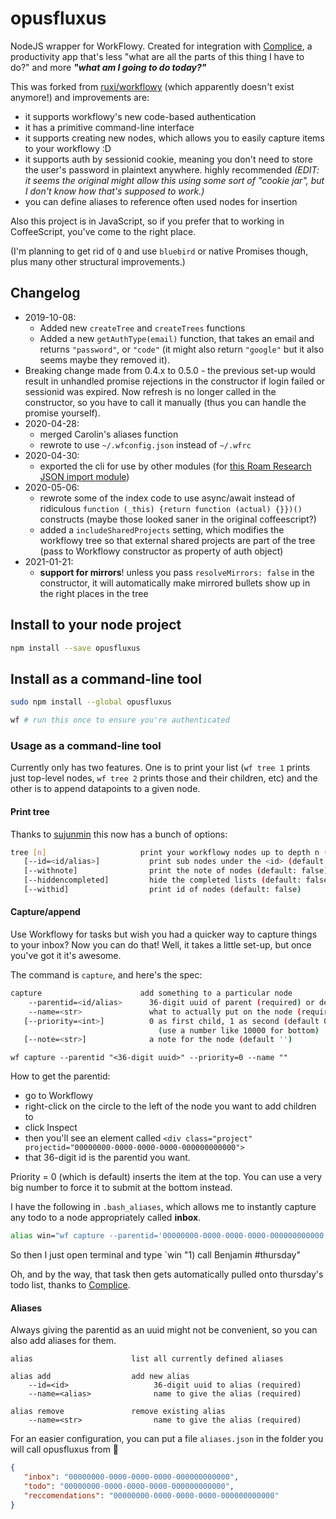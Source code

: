 # opusfluxus

NodeJS wrapper for WorkFlowy. Created for integration with [Complice](https://complice.co), a productivity app that's less "what are all the parts of this thing I have to do?" and more ***"what am I going to do today?"***

This was forked from [ruxi/workflowy](https://github.com/ruxi/workflowy) (which apparently doesn't exist anymore!) and improvements are:

- it supports workflowy's new code-based authentication
- it has a primitive command-line interface
- it supports creating new nodes, which allows you to easily capture items to your workflowy :D
- it supports auth by sessionid cookie, meaning you don't need to store the user's password in plaintext anywhere. highly recommended *(EDIT: it seems the original might allow this using some sort of "cookie jar", but I don't know how that's supposed to work.)*
- you can define aliases to reference often used nodes for insertion

Also this project is in JavaScript, so if you prefer that to working in CoffeeScript, you've come to the right place.

(I'm planning to get rid of `Q` and use `bluebird` or native Promises though, plus many other structural improvements.)

## Changelog

- 2019-10-08:
  - Added new `createTree` and `createTrees` functions
  - Added a new `getAuthType(email)` function, that takes an email and returns `"password"`, or `"code"` (it might also return `"google"` but it also seems maybe they removed it).
- Breaking change made from 0.4.x to 0.5.0 - the previous set-up would result in unhandled promise rejections in the constructor if login failed or sessionid was expired. Now refresh is no longer called in the constructor, so you have to call it manually (thus you can handle the promise yourself).
- 2020-04-28:
  - merged Carolin's aliases function
  - rewrote to use `~/.wfconfig.json` instead of `~/.wfrc`
- 2020-04-30:
  - exported the cli for use by other modules (for [this Roam Research JSON import module](https://github.com/malcolmocean/wf2roam))
- 2020-05-06:
  - rewrote some of the index code to use async/await instead of ridiculous `function (_this) {return function (actual) {}})()` constructs (maybe those looked saner in the original coffeescript?)
  - added a `includeSharedProjects` setting, which modifies the workflowy tree so that external shared projects are part of the tree (pass to Workflowy constructor as property of auth object)
- 2021-01-21:
  - **support for mirrors**! unless you pass `resolveMirrors: false` in the constructor, it will automatically make mirrored bullets show up in the right places in the tree

## Install to your node project

```bash
npm install --save opusfluxus
```

## Install as a command-line tool

```bash
sudo npm install --global opusfluxus

wf # run this once to ensure you're authenticated
```

### Usage as a command-line tool

Currently only has two features. One is to print your list (`wf tree 1` prints just top-level nodes, `wf tree 2` prints those and their children, etc) and the other is to append datapoints to a given node.

#### Print tree

Thanks to [sujunmin](https://github.com/sujunmin) this now has a bunch of options:

```bash
tree [n]                     print your workflowy nodes up to depth n (default: 2)
   [--id=<id/alias>]           print sub nodes under the <id> (default: whole tree)
   [--withnote]                print the note of nodes (default: false)
   [--hiddencompleted]         hide the completed lists (default: false)
   [--withid]                  print id of nodes (default: false)
```

#### Capture/append

Use Workflowy for tasks but wish you had a quicker way to capture things to your inbox? Now you can do that! Well, it takes a little set-up, but once you've got it it's awesome.

The command is `capture`, and here's the spec:

```bash
capture                      add something to a particular node
    --parentid=<id/alias>      36-digit uuid of parent (required) or defined alias
    --name=<str>               what to actually put on the node (required)
   [--priority=<int>]          0 as first child, 1 as second (default 0 (top))
                                 (use a number like 10000 for bottom)
   [--note=<str>]              a note for the node (default '')
```

`wf capture --parentid "<36-digit uuid>" --priority=0 --name ""`

How to get the parentid:

- go to Workflowy
- right-click on the circle to the left of the node you want to add children to
- click Inspect
- then you'll see an element called `<div class="project" projectid="00000000-0000-0000-0000-000000000000">`
- that 36-digit id is the parentid you want.

Priority = 0 (which is default) inserts the item at the top. You can use a very big number to force it to submit at the bottom instead.

I have the following in `.bash_aliases`, which allows me to instantly capture any todo to a node appropriately called **inbox**.

```bash
alias win="wf capture --parentid='00000000-0000-0000-0000-000000000000' --name"
```

So then I just open terminal and type `win "1) call Benjamin #thursday"

Oh, and by the way, that task then gets automatically pulled onto thursday's todo list, thanks to [Complice](https://complice.co/and/workflowy).

#### Aliases

Always giving the parentid as an uuid might not be convenient, so you can also add aliases for them.

``` console
alias                      list all currently defined aliases

alias add                  add new alias
    --id=<id>                   36-digit uuid to alias (required)
    --name=<alias>              name to give the alias (required)

alias remove               remove existing alias
    --name=<str>                name to give the alias (required)
```

For an easier configuration, you can put a file `aliases.json` in the folder you will call opusfluxus from 🙂

``` json
{
   "inbox": "00000000-0000-0000-0000-000000000000",
   "todo": "00000000-0000-0000-0000-000000000000",
   "reccomendations": "00000000-0000-0000-0000-000000000000"
}
```

